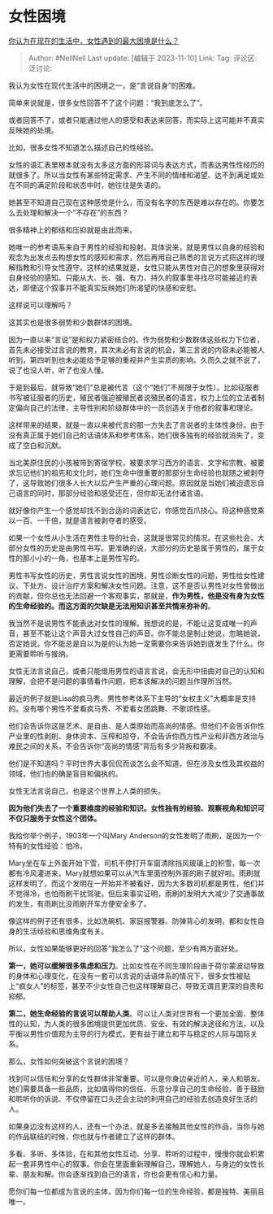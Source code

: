 # 女性困境
[你认为在现在的生活中，女性遇到的最大困境是什么？](https://www.zhihu.com/question/520559819/answer/3283567203)

> Author: #NellNell
> Last update: [编辑于 2023-11-10]
> Link:
> Tag:
> 评论区:
> 泛讨论:

我认为女性在现代生活中的困境之一，是“言说自身”的困难。

简单来说就是，很多女性回答不了这个问题：“我到底怎么了”。

或者回答不了，或者只能通过他人的感受和表达来回答，而实际上这可能并不真实反映她的处境。

比如，很多女性不知道怎么描述自己的性经验。

女性的语汇表里根本就没有太多这方面的形容词与表达方式，而表达男性性经历的就很多了。所以当女性有某些特定需求、产生不同的情绪和渴望、达不到满足或处在不同的满足阶段和状态中时，她往往是失语的。

她甚至不知道自己现在这种感觉是什么，而没有名字的东西是难以存在的。你要怎么去处理和解决一个“不存在”的东西？

很多精神上的郁结和压抑就是由此而来。

她唯一的参考语系来自于男性的经验和投射。具体说来，就是男性以自身的经验和观念为出发点去构想女性的感知和需求，然后再用自己熟悉的言说方式把这样的理解指教和引导女性遵守。这样的结果就是，女性只能从男性对自己的想象里获得对自身经验的感知。只能从大、长、强、有力、持久的叙事里寻找尽可能接近的表达，即便这个叙事并不能真实反映她们所渴望的快感和安慰。

这样说可以理解吗？

这其实也是很多弱势和少数群体的困境。

因为一直以来“言说”是和权力紧密结合的。作为弱势和少数群体这些权力下位者，首先未必接受过言说的教育，其次未必有言说的机会，第三言说的内容未必能被人听到，第四听到也未必能给予足够的重视并产生实质的影响。久而久之就不说了，说了也没人听，听了也没人懂。

于是到最后，就导致“她们”总是被代言（这个“她们”不局限于女性）。比如征服者书写被征服者的历史，殖民者强迫被殖民者说殖民者的语言，权力上位的立法者制定偏向自己的法律，主导性别和阶级群体中的一员创造关于他者的叙事和理论。

这样带来的结果，就是一直以来被代言的那一方失去了言说者的主体性身份。由于没有真正属于她们自己的话语体系和参考体系，她们很多独有的经验就消失了，变成了空白和沉默。

当北美原住民的小孩被带到寄宿学校，被要求学习西方的语言、文字和宗教，被要求忘记他们的祖先和文化时，她们生命中很重要的那部分生命经验也就随之被剥夺了，这导致她们很多人长大以后产生严重的心理问题。原因就是当她们被迫遗忘自己语言的同时，那部分经验和感受还在，但你却无法付诸言语。

就好像你产生一个感觉却找不到合适的词表达它，你感觉百爪挠心。将这种感觉乘以一百、一千倍，就是语言被剥夺者的感受。

如果一个女性从小生活在男性主导的社会，这就是很常见的情况。在这些社会，大部分女性的历史是由男性书写。更准确的说，大部分的历史是属于男性的，属于女性的那小小的一角，也基本上是男性写的。

男性书写女性的历史，男性言说女性的困境，男性诊断女性的问题，男性给女性建议、下处方、设计治疗方案和解决女性问题。注意，这不是否认男性对女性曾做出的贡献，但你总也无法回避一个客观事实，那就是，**作为男性，他是没有身为女性的生命经验的。而这方面的欠缺是无法用知识甚至共情来弥补的**。

我当然不是说男性不能表达对女性的理解。我想说的是，不能让这变成唯一的声音，甚至不能让这个声音大过女性自己的声音。你不能总是制止她说，忽略她说，否定她说。你不能总是自以为是的认为她一定需要你来告诉她到底发生了什么。你更需要聆听与接纳。

女性无法言说自己，或者只能借用男性的语言言说，会无形中扭曲对自己的认知和理解，会把不是问题的事情看作问题，把本该解决的问题当作理所当然。

最近的例子就是Lisa的疯马秀。男性参考体系下主导的“女权主义”大概率是支持的。没有哪个男性不爱看疯马秀、不爱看女团跳舞、不歌颂性感。

他们会告诉你这是艺术、是自由、是人类原始而高尚的情感。但他们不会告诉你性产业里的性剥削、身体资本、压榨和掠夺，不会告诉你西方性产业和非西方政治与难民之间的关系，不会告诉你“高尚的情感”背后有多少背叛和霸凌。

他们是不知道吗？平时世界大事侃侃而谈怎么会不知道。但在涉及女性及其权益的领域，他们也的确是盲目和偏执的。

女性无法言说自己，也是这个世界上人类的损失。

**因为他们失去了一个重要维度的经验和知识。女性独有的经验、观察视角和知识可不仅只服务于女性这个团体。**

我给你举个例子，1903年一个叫Mary Anderson的女性发明了雨刷，是因为一个特有的女性经验：怕冷。

Mary坐在车上外面开始下雪，司机不停打开车窗清除挡风玻璃上的积雪，每一次都有冷风灌进来。Mary就想如果可以从汽车里面控制外面的刷子就好啦。雨刷就这样发明了。而这个发明在一开始并不被看好，因为大多数司机都是男性，他们并不觉得冷，也怕雨刷干扰驾驶。但后来事实证明，雨刷的发明大大减少了交通事故的发生，有雨刷比没雨刷开车方便安全多了。

像这样的例子还有很多，比如洗碗机、家庭报警器、防弹背心的发明，都和女性自身的生活经验和思维角度有关。

所以，女性如果能够更好的回答“我怎么了”这个问题，至少有两方面好处。

**第一，她可以缓解很多焦虑和压力**。比如女性在不同生理阶段由于荷尔蒙波动导致的身体和心理变化，在没有一套可以言说的话语体系的情况下，很多女性被贴上“疯女人”的标签，甚至不少女性自己也这样理解自己，导致无谓且更深的自责和抑郁。

**第二，她生命经验的言说可以帮助人类**。可以让人类对世界有一个更加全面、整体性的认知，为人类的很多困境提供更加优质、安全、有效的解决途径和方法，以及平衡以男性价值观为主导的行为模式，更有益于建立和平与稳定的人际与国际关系。

那么，女性如何突破这个言说的困境？

找到可以信任和分享的女性群体非常重要。可以是你身边亲近的人，亲人和朋友。她们需要具备一些品质，比如值得你的信任、乐意分享自己的生命经验、善于鼓励和聆听你的诉说、不仅停留在口头还会主动的利用自己的经验去创造良好生活的人。

如果身边没有这样的人，还有一个办法，就是多去接触其他女性的作品，当你与她的作品联结的时候，你也就与作者建立了这样的群体。

多看、多听、多体验，在和其他女性互动、分享、聆听的过程中，慢慢你就会积累起一套非男性中心的叙事。你会在里面重新理解自己，理解她人，与身边的女性长辈、朋友和解。你会逐渐找到自己的语言，你也会更有信心和力量。

愿你们每一位都成为言说的主体，因为你们每一位的生命经验，都是独特、美丽且唯一。
